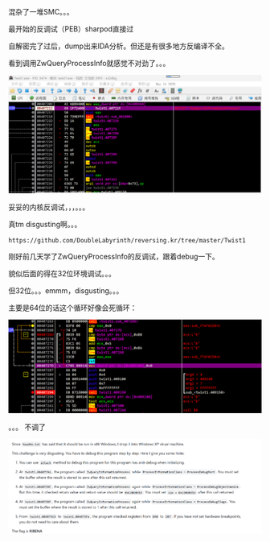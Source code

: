 混杂了一堆SMC。。。

最开始的反调试（PEB）sharpod直接过

自解密完了过后，dump出来IDA分析。但还是有很多地方反编译不全。



看到调用ZwQueryProcessInfo就感觉不对劲了。。。

![image-20241108173810999](./wp/images/image-20241108173810999.png)

妥妥的内核反调试，，，。。。



真tm disgusting啊。。。



```
https://github.com/DoubleLabyrinth/reversing.kr/tree/master/Twist1
```



刚好前几天学了ZwQueryProcessInfo的反调试，跟着debug一下。

貌似后面的得在32位环境调试。。。



但32位。。。emmm，disgusting。。。



主要是64位的话这个循环好像会死循环：

![image-20241108174318351](./wp/images/image-20241108174318351.png)



。。。 不调了

![image-20241108174500371](./wp/images/image-20241108174500371.png)